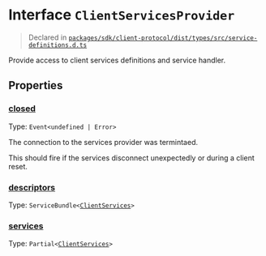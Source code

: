 # Interface `ClientServicesProvider`
> Declared in [`packages/sdk/client-protocol/dist/types/src/service-definitions.d.ts`]()

Provide access to client services definitions and service handler.
## Properties
### [closed]()
Type: <code>Event&lt;undefined | Error&gt;</code>

The connection to the services provider was termintaed.

This should fire if the services disconnect unexpectedly or during a client reset.

### [descriptors]()
Type: <code>ServiceBundle&lt;[ClientServices](/api/@dxos/client/types/ClientServices)&gt;</code>



### [services]()
Type: <code>Partial&lt;[ClientServices](/api/@dxos/client/types/ClientServices)&gt;</code>



    